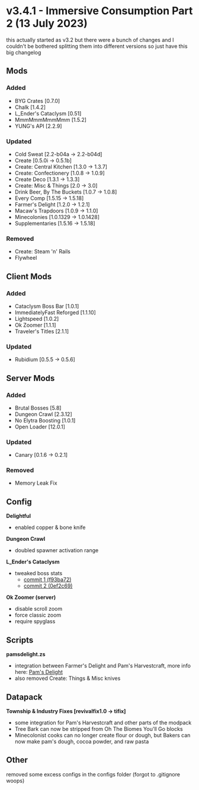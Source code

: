 # v3.4.1 - Immersive Consumption Part 2 (13 July 2023)
this actually started as v3.2 but there were a bunch of changes and I couldn't be bothered splitting them into different versions so just have this big changelog

## Mods
### Added
- BYG Crates [0.7.0]
- Chalk [1.4.2]
- L_Ender's Cataclysm [0.51]
- MmmMmmMmmMmm [1.5.2]
- YUNG's API [2.2.9]
### Updated
- Cold Sweat [2.2-b04a -> 2.2-b04d]
- Create [0.5.0i -> 0.5.1b]
- Create: Central Kitchen [1.3.0 -> 1.3.7]
- Create: Confectionery [1.0.8 -> 1.0.9]
- Create Deco [1.3.1 -> 1.3.3]
- Create: Misc & Things [2.0 -> 3.0]
- Drink Beer, By The Buckets [1.0.7 -> 1.0.8]
- Every Comp [1.5.15 -> 1.5.18]
- Farmer's Delight [1.2.0 -> 1.2.1]
- Macaw's Trapdoors [1.0.9 -> 1.1.0]
- Minecolonies [1.0.1329 -> 1.0.1428]
- Supplementaries [1.5.16 -> 1.5.18]
### Removed
- Create: Steam 'n' Rails
- Flywheel

## Client Mods
### Added
- Cataclysm Boss Bar [1.0.1]
- ImmediatelyFast Reforged [1.1.10]
- Lightspeed [1.0.2]
- Ok Zoomer [1.1.1]
- Traveler's Titles [2.1.1]
### Updated
- Rubidium [0.5.5 -> 0.5.6]

## Server Mods
### Added
- Brutal Bosses [5.8]
- Dungeon Crawl [2.3.12]
- No Elytra Boosting [1.0.1]
- Open Loader [12.0.1]
### Updated
- Canary [0.1.6 -> 0.2.1]
### Removed
- Memory Leak Fix


## Config
**Delightful**
- enabled copper & bone knife

**Dungeon Crawl**
- doubled spawner activation range

**L_Ender's Cataclysm**
- tweaked boss stats
  - [commit 1 (f93ba72)](https://github.com/RozarSMP/Township-and-Industry/commit/f93ba72d709f6e5e6d49bff1726d29f171dc4df1)
  - [commit 2 (0ef2c69)](https://github.com/RozarSMP/Township-and-Industry/commit/0ef2c69abc9fe53e0ae89fdb4cd4b851cdeb62b7)

**Ok Zoomer (server)**
- disable scroll zoom
- force classic zoom
- require spyglass


## Scripts
**pamsdelight.zs**
- integration between Farmer's Delight and Pam's Harvestcraft, more info here: [Pam's Delight](https://github.com/RozarSMP/Township-and-Industry/wiki/Pam's-Delight)
- also removed Create: Things & Misc knives


## Datapack
**Township & Industry Fixes [revivalfix1.0 -> tifix]**
+ some integration for Pam's Harvestcraft and other parts of the modpack
+ Tree Bark can now be stripped from Oh The Biomes You'll Go blocks
+ Minecolonist cooks can no longer create flour or dough, but Bakers can now make pam's dough, cocoa powder, and raw pasta


## Other
removed some excess configs in the configs folder (forgot to .gitignore woops)
